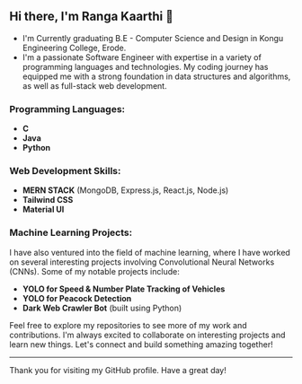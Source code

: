 ## Hi there, I'm Ranga Kaarthi 👋

<!--
**Kaarthi2004/Kaarthi2004** is a ✨ _special_ ✨ repository because its `README.md` (this file) appears on your GitHub profile.

Here are some ideas to get you started:

- 🔭 I’m currently working on ...
- 🌱 I’m currently learning ...
- 👯 I’m looking to collaborate on ...
- 🤔 I’m looking for help with ...
- 💬 Ask me about ...
- 📫 How to reach me: ...
- 😄 Pronouns: ...
- ⚡ Fun fact: ...
-->
- I'm Currently graduating B.E - Computer Science and Design in Kongu Engineering College, Erode.
- I'm a passionate Software Engineer with expertise in a variety of programming languages and technologies. My coding journey has equipped me with a strong foundation in data structures and algorithms, as well as full-stack web development.

### Programming Languages:
- **C**
- **Java**
- **Python**

### Web Development Skills:
- **MERN STACK** (MongoDB, Express.js, React.js, Node.js)
- **Tailwind CSS**
- **Material UI**

### Machine Learning Projects:
I have also ventured into the field of machine learning, where I have worked on several interesting projects involving Convolutional Neural Networks (CNNs). Some of my notable projects include:
- **YOLO for Speed & Number Plate Tracking of Vehicles**
- **YOLO for Peacock Detection**
- **Dark Web Crawler Bot** (built using Python)



Feel free to explore my repositories to see more of my work and contributions. I'm always excited to collaborate on interesting projects and learn new things. Let's connect and build something amazing together!

---

Thank you for visiting my GitHub profile. Have a great day!
